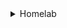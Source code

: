 <details>
<summary>Homelab</summary>

<details>
<summary>pi 1</summary>
<details>
<summary>Services</summary>
</details>
</details>

<details>
<summary>pi 2</summary>
<details>
<summary>Services</summary>
<details>
<summary>Pihole</summary>
ACCESS - http://<IP_ADDRESS_OF_YOUR_PI_HOLE>/admin/<br />
UPDATE - pihole -up<br />
CHANGE PASSWD - pihole -a -p <br />
DIETPI LINK - https://dietpi.com/docs/software/dns_servers/#pi-hole
</details>
<details>
<summary>Unbound</summary>
UPDATE - sudo apt update && sudo apt upgrade<br />
DIETPI LINK - https://dietpi.com/docs/software/dns_servers/#unbound
</details>
</details>
</details>

<details>
<summary>odroid 1</summary>
<details>
<summary>Services</summary>
</details>
</details>
</details>
